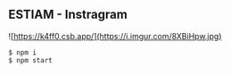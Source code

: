 ## ESTIAM - Instragram

![https://k4ff0.csb.app/](https://i.imgur.com/8XBiHpw.jpg)

```
$ npm i 
$ npm start
```
